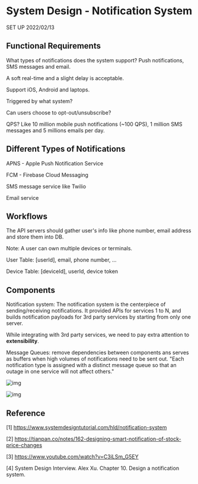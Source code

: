 # System Design - Notification System

SET UP 2022/02/13

## Functional Requirements

What types of notifications does the system support? Push notifications, SMS messages and email.

A soft real-time and a slight delay is acceptable.

Support iOS, Android and laptops.

Triggered by what system?

Can users choose to opt-out/unsubscribe?

QPS? Like 10 million mobile push notifications (~100 QPS), 1 million SMS messages and 5 millions emails per day.

## Different Types of Notifications

APNS - Apple Push Notification Service

FCM - Firebase Cloud Messaging

SMS message service like Twilio

Email service

## Workflows

The API servers should gather user's info like phone number, email address and store them into DB.

Note: A user can own multiple devices or terminals.

User Table: [userId], email, phone number, ...

Device Table: [deviceId], userId, device token

## Components

Notification system: The notification system is the centerpiece of sending/receiving notifications. It provided APIs for services 1 to N, and builds notification payloads for 3rd party services by starting from only one server.

While integrating with 3rd party services, we need to pay extra attention to **extensibility**.

Message Queues: remove dependencies between components ans serves as buffers when high volumes of notifications need to be sent out. "Each notification type is assigned with a distinct message queue so that an outage in one service will not affect others."

![img](https://www.durichitayat.net/static/f533dc948b73e1481c75f7cc4a0de13f/e3189/push-notification-service.png)

![img](https://systeminterview.com/imgs/top10/notification.png)

## Reference

[1] <https://www.systemdesigntutorial.com/hld/notification-system>

[2] <https://tianpan.co/notes/162-designing-smart-notification-of-stock-price-changes>

[3] <https://www.youtube.com/watch?v=C3iLSm_G5EY>

[4] System Design Interview. Alex Xu. Chapter 10. Design a notification system.
